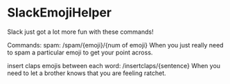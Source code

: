 # SlackEmojiHelper
Slack just got a lot more fun with these commands!

Commands:
spam: /spam/{emoji}/{num of emoji}
  When you just really need to spam a particular emoji to get your point across.

insert claps emojis between each word: /insertclaps/{sentence}
  When you need to let a brother knows that you are feeling ratchet.
